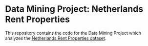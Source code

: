 # Data Mining Project: Netherlands Rent Properties

This repository contains the code for the Data Mining Project which analyzes the [Netherlands Rent Properties dataset](https://www.kaggle.com/datasets/juangesino/netherlands-rent-properties).
